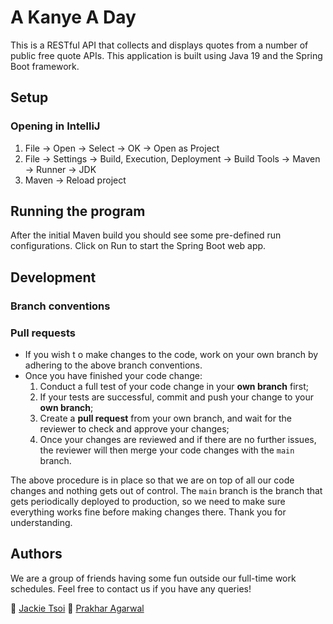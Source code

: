 # A Kanye A Day

This is a RESTful API that collects and displays quotes from a number of public free quote APIs.
This application is built using Java 19 and the Spring Boot framework.

## Setup
### Opening in IntelliJ
1. File -> Open -> Select -> OK -> Open as Project
2. File -> Settings -> Build, Execution, Deployment -> Build Tools -> Maven -> Runner -> JDK
3. Maven -> Reload project

## Running the program
After the initial Maven build you should see some pre-defined run configurations. 
Click on Run to start the Spring Boot web app.

## Development
### Branch conventions


### Pull requests
- If you wish t o make changes to the code, work on your own branch by adhering to the above branch conventions.
- Once you have finished your code change:
  1. Conduct a full test of your code change in your **own branch** first;
  2. If your tests are successful, commit and push your change to your **own branch**;
  3. Create a **pull request** from your own branch, and wait for the reviewer to check and approve your changes;
  4. Once your changes are reviewed and if there are no further issues, the reviewer will then merge your code changes with the ```main``` branch.

The above procedure is in place so that we are on top of all our code changes and nothing gets out of control. 
The ```main``` branch is the branch that gets periodically deployed to production, so we need to make sure everything works fine before making changes there.
Thank you for understanding.

## Authors
We are a group of friends having some fun outside our full-time work schedules. Feel free to contact us if you have any queries!

👩 [Jackie Tsoi](https://github.com/jackiecwtsoi)
🧑 [Prakhar Agarwal](https://github.com/)